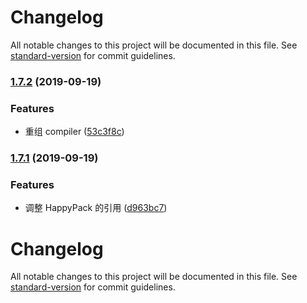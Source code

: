 # Changelog

All notable changes to this project will be documented in this file. See [standard-version](https://github.com/conventional-changelog/standard-version) for commit guidelines.

### [1.7.2](https://github.com/imsunhao/build/compare/v1.7.1...v1.7.2) (2019-09-19)


### Features

* 重组 compiler ([53c3f8c](https://github.com/imsunhao/build/commit/53c3f8c))

### [1.7.1](https://github.com/imsunhao/build/compare/v1.7.0...v1.7.1) (2019-09-19)


### Features

* 调整 HappyPack 的引用 ([d963bc7](https://github.com/imsunhao/build/commit/d963bc7))

# Changelog

All notable changes to this project will be documented in this file. See [standard-version](https://github.com/conventional-changelog/standard-version) for commit guidelines.
